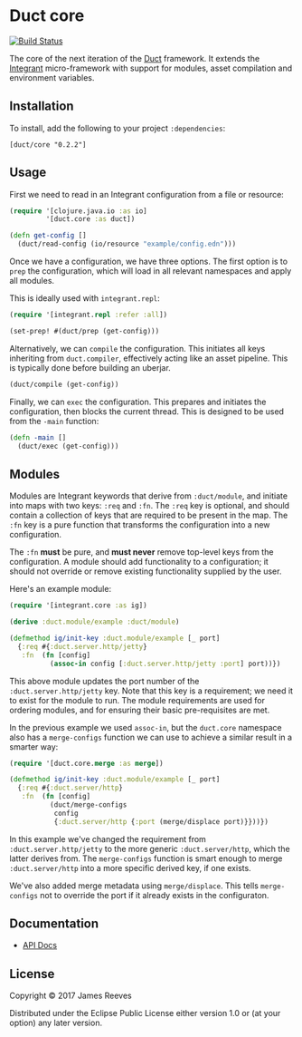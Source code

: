 # Duct core

[![Build Status](https://travis-ci.org/duct-framework/core.svg?branch=master)](https://travis-ci.org/duct-framework/core)

The core of the next iteration of the [Duct][] framework. It extends
the [Integrant][] micro-framework with support for modules, asset
compilation and environment variables.

[duct]:      https://github.com/duct-framework/duct
[integrant]: https://github.com/weavejester/integrant

## Installation

To install, add the following to your project `:dependencies`:

    [duct/core "0.2.2"]

## Usage

First we need to read in an Integrant configuration from a file or
resource:

```clojure
(require '[clojure.java.io :as io]
         '[duct.core :as duct])

(defn get-config []
  (duct/read-config (io/resource "example/config.edn")))
```

Once we have a configuration, we have three options. The first option
is to `prep` the configuration, which will load in all relevant
namespaces and apply all modules.

This is ideally used with `integrant.repl`:

```clojure
(require '[integrant.repl :refer :all])

(set-prep! #(duct/prep (get-config)))
```

Alternatively, we can `compile` the configuration. This initiates all
keys inheriting from `duct.compiler`, effectively acting like an asset
pipeline. This is typically done before building an uberjar.

```clojure
(duct/compile (get-config))
```

Finally, we can `exec` the configuration. This prepares and initiates
the configuration, then blocks the current thread. This is designed to
be used from the `-main` function:

```clojure
(defn -main []
  (duct/exec (get-config)))
```

## Modules

Modules are Integrant keywords that derive from `:duct/module`, and
initiate into maps with two keys: `:req` and `:fn`. The `:req` key is
optional, and should contain a collection of keys that are required to
be present in the map. The `:fn` key is a pure function that
transforms the configuration into a new configuration.

The `:fn` **must** be pure, and **must never** remove top-level keys
from the configuration. A module should add functionality to a
configuration; it should not override or remove existing functionality
supplied by the user.

Here's an example module:

```clojure
(require '[integrant.core :as ig])

(derive :duct.module/example :duct/module)

(defmethod ig/init-key :duct.module/example [_ port]
  {:req #{:duct.server.http/jetty}
   :fn  (fn [config]
          (assoc-in config [:duct.server.http/jetty :port] port))})
```

This above module updates the port number of the `:duct.server.http/jetty`
key. Note that this key is a requirement; we need it to exist for the
module to run. The module requirements are used for ordering modules,
and for ensuring their basic pre-requisites are met.

In the previous example we used `assoc-in`, but the `duct.core`
namespace also has a `merge-configs` function we can use to achieve a
similar result in a smarter way:

```clojure
(require '[duct.core.merge :as merge])

(defmethod ig/init-key :duct.module/example [_ port]
  {:req #{:duct.server/http}
   :fn  (fn [config]
          (duct/merge-configs
           config
           {:duct.server/http {:port (merge/displace port)}}))})
```

In this example we've changed the requirement from
`:duct.server.http/jetty` to the more generic `:duct.server/http`,
which the latter derives from. The `merge-configs` function is smart
enough to merge `:duct.server/http` into a more specific derived key,
if one exists.

We've also added merge metadata using `merge/displace`. This tells
`merge-configs` not to override the port if it already exists in the
configuraton.

## Documentation

* [API Docs](https://duct-framework.github.io/core/index.html)

## License

Copyright © 2017 James Reeves

Distributed under the Eclipse Public License either version 1.0 or (at
your option) any later version.
